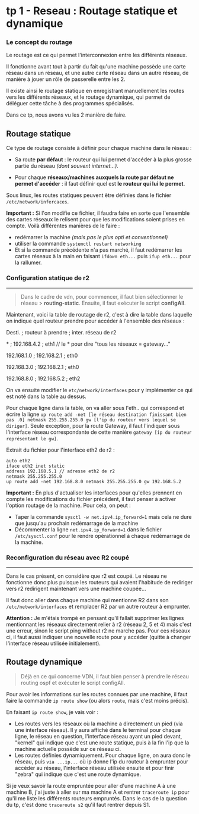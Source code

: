# tp 1 - Reseau : Routage statique et dynamique

### Le concept du routage 
Le routage est ce qui permet l'interconnexion entre les différents réseaux.

Il fonctionne avant tout à partir du fait qu'une machine possède une carte réseau dans un réseau, et une autre carte réseau dans un autre réseau, de manière à jouer un rôle de passerelle entre les 2.

Il existe ainsi le routage statique en enregistrant manuellement les routes vers les différents réseaux, et le routage dynamique, qui permet de déléguer cette tâche à des programmes spécialisés. 

Dans ce tp, nous avons vu les 2 manière de faire. 

## Routage statique
Ce type de routage consiste à définir pour chaque machine dans le réseau : 

- Sa route **par défaut** : le routeur qui lui permet d'accéder à la plus grosse partie du réseau *(dont souvent internet...).*

- Pour chaque **réseaux/machines auxquels la route par défaut ne permet d'accéder** : il faut définir quel est **le routeur qui lui le permet**.

Sous linux, les routes statiques peuvent être définies dans le fichier `/etc/network/infercaces`.

__Important :__ Si l'on modifie ce fichier, il faudra faire en sorte que l'ensemble des cartes réseaux le relisent pour que les modifications soient prises en compte. Voilà différentes manières de le faire : 
* redémarrer la machine *(mais pas le plus opti et conventionnel)*
* utiliser la commande `systemctl restart networking`
* Et si la commande précédente n'a pas marché, il faut redémarrer les cartes réseaux à la main en faisant `ifdown eth...` puis `ifup eth...` pour la rallumer. 

### Configuration statique de r2
---
> Dans le cadre de vdn, pour commencer, il faut bien sélectionner le réseau > **routing-static**.
>Ensuite, il faut exécuter le script **configAll**. 

Maintenant, voici la table de routage de r2, c'est à dire la table dans laquelle on indique quel routeur prendre pour accéder à l'ensemble des réseaux : 

Desti. ; routeur à prendre ; inter. réseau de r2 

\* ; 192.168.4.2 ; eth1 // le * pour dire "tous les réseaux = gateway..." 

192.168.1.0 ; 192.168.2.1 ; eth0 

192.168.3.0 ; 192.168.2.1 ; eth0 

192.168.8.0 ; 192.168.5.2 ; eth2 

On va ensuite modifier le `etc/network/interfaces` pour y implémenter ce qui est noté dans la table au dessus.

Pour chaque ligne dans la table, on va aller sous l'eth.. qui correspond et écrire la ligne `up route add -net [le réseau destination finissant bien pas .0] netmask 255.255.255.0 gw [l'ip du routeur vers lequel se diriger]`. 
Seule exception, pour la route Gateway, il faut l'indiquer sous l'interface réseau correspondante de cette manière `gateway [ip du routeur représentant le gw]`. 

Extrait du fichier pour l'interface eth2 de r2 :
```
auto eth2
iface eth2 inet static
address 192.168.5.1 // adresse eth2 de r2 
netmask 255.255.255.0
up route add -net 192.168.8.0 netmask 255.255.255.0 gw 192.168.5.2
 ```

 __Important :__ En plus d'actualiser les interfaces pour qu'elles prennent en compte les modifications du fichier précédent, il faut penser à activer l'option routage de la machine. Pour cela, on peut : 
 * Taper la commande `sysctl -w net.ipv4.ip_forward=1` mais cela ne dure que jusqu'au prochain redémarrage de la machine 
 * Décommenter la ligne `net.ipv4.ip_forward=1` dans le fichier `/etc/sysctl.conf` pour le rendre opérationnel à chaque redémarrage de la machine. 


 ### Reconfiguration du réseau avec R2 coupé
 ---
 Dans le cas présent, on considère que r2 est coupé. Le réseau ne fonctionne donc plus puisque les routeurs qui avaient l'habitude de rediriger vers r2 redirigent maintenant vers une machine coupée...

 Il faut donc aller dans chaque machine qui mentionne R2 dans son `/etc/network/interfaces` et remplacer R2 par un autre routeur à emprunter.

 __Attention :__ Je m'étais trompé en pensant qu'il fallait supprimer les lignes mentionnant les réseaux directement relier à r2 (réseau 2, 5 et 4) mais c'est une erreur, sinon le script ping without r2 ne marche pas. Pour ces réseaux ci, il faut aussi indiquer une nouvelle route pour y accéder (quitte à changer l'interface réseau utilisée initialement). 


 ## Routage dynamique

> Déjà en ce qui concerne VDN, il faut bien penser à prendre le réseau routing ospf et exécuter le script configAll.

Pour avoir les informations sur les routes connues par une machine, il faut faire la commande `ip route show` (ou alors `route`, mais c'est moins précis). 

En faisant `ip route show`, je vais voir : 
- Les routes vers les réseaux où la machine a directement un pied (via une interface réseau). Il y aura affiché dans le terminal pour chaque ligne, le réseau en question, l'interface réseau ayant un pied devant, "kernel" qui indique que c'est une route statique, puis à la fin l'ip que la machine actuelle possède sur ce réseau ci. 
- Les routes définies dynamiquement. Pour chaque ligne, on aura donc le réseau, puis `via ...ip...` où ip donne l'ip du routeur à emprunter pour accéder au réseau, l'interface réseau utilisée ensuite et pour finir "zebra" qui indique que c'est une route dynamique. 

Si je veux savoir la route empruntée pour aller d'une machine A à une machine B, j'ai juste à aller sur ma machine A et rentrer `traceroute ip` pour qu'il me liste les différents routeurs empruntés. 
Dans le cas de la question du tp, c'est donc `traceroute s2` qu'il faut rentrer depuis S1. 


 






